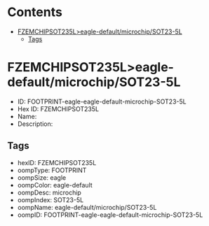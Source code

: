 



Contents
========

* [FZEMCHIPSOT235L>eagle-default/microchip/SOT23-5L](#fzemchipsot235leagle-defaultmicrochipsot23-5l)
	* [Tags](#tags)

# FZEMCHIPSOT235L>eagle-default/microchip/SOT23-5L

- ID: FOOTPRINT-eagle-eagle-default-microchip-SOT23-5L
- Hex ID: FZEMCHIPSOT235L
- Name: 
- Description: 

## Tags

- hexID: FZEMCHIPSOT235L
- oompType: FOOTPRINT
- oompSize: eagle
- oompColor: eagle-default
- oompDesc: microchip
- oompIndex: SOT23-5L
- oompName: eagle-default/microchip/SOT23-5L
- oompID: FOOTPRINT-eagle-eagle-default-microchip-SOT23-5L
